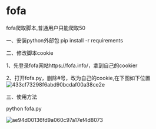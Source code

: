 # fofa
fofa爬取脚本,普通用户只能爬取50


一、安装python外部包 pip install -r requirements



二、修改脚本cookie


1、先登录fofa网站https://fofa.info/，拿到自己的cookier

2、打开fofa.py，删除#号，改为自己的cookie,在下图如下位置
![433cf73298f6abd90bcdaf00a38ce2e](https://github.com/user-attachments/assets/8e6e2b90-6348-4295-b491-ee71b00bcc4a)




三、使用方法



python fofa.py

![ae94d00136fd9a060c97a17ef4d8073](https://github.com/user-attachments/assets/ce742bb7-ca86-462a-9f50-95627ee75f15)


